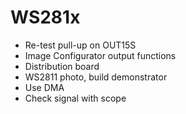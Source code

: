 # WS281x

* Re-test pull-up on OUT15S
* Image Configurator output functions
* Distribution board
* WS2811 photo, build demonstrator
* Use DMA
* Check signal with scope


